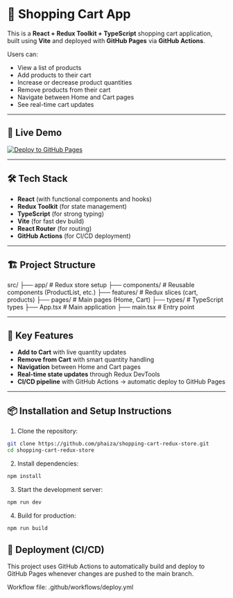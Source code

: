 # 🛒 Shopping Cart App

This is a **React + Redux Toolkit + TypeScript** shopping cart application, built using **Vite** and deployed with **GitHub Pages** via **GitHub Actions**.

Users can:
- View a list of products
- Add products to their cart
- Increase or decrease product quantities
- Remove products from their cart
- Navigate between Home and Cart pages
- See real-time cart updates

---

## 🚀 Live Demo
[![Deploy to GitHub Pages](https://img.shields.io/github/deployments/phaiza/shopping-cart-redux-store/github-pages?label=Deployed%20on%20GitHub%20Pages)](https://phaiza.github.io/shopping-cart-redux-store/)

---

## 🛠️ Tech Stack

- **React** (with functional components and hooks)
- **Redux Toolkit** (for state management)
- **TypeScript** (for strong typing)
- **Vite** (for fast dev build)
- **React Router** (for routing)
- **GitHub Actions** (for CI/CD deployment)

---

## 🏗️ Project Structure
src/
├── app/                  # Redux store setup
├── components/            # Reusable components (ProductList, etc.)
├── features/              # Redux slices (cart, products)
├── pages/                 # Main pages (Home, Cart)
├── types/                 # TypeScript types
├── App.tsx                # Main application
├── main.tsx               # Entry point

---

## 🧩 Key Features

- **Add to Cart** with live quantity updates
- **Remove from Cart** with smart quantity handling
- **Navigation** between Home and Cart pages
- **Real-time state updates** through Redux DevTools
- **CI/CD pipeline** with GitHub Actions → automatic deploy to GitHub Pages

---

## 📦 Installation and Setup Instructions

1. Clone the repository:

```bash
git clone https://github.com/phaiza/shopping-cart-redux-store.git
cd shopping-cart-redux-store
```
2.	Install dependencies:
```bash
npm install
```
3.	Start the development server:
```bash
npm run dev
```
4.	Build for production:
```bash
npm run build
```

## 🚀 Deployment (CI/CD)

This project uses GitHub Actions to automatically build and deploy to GitHub Pages whenever changes are pushed to the main branch.

Workflow file:
.github/workflows/deploy.yml
